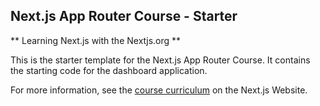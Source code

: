 ## Next.js App Router Course - Starter

** Learning Next.js with the Nextjs.org **

This is the starter template for the Next.js App Router Course. It contains the starting code for the dashboard application.

For more information, see the [course curriculum](https://nextjs.org/learn) on the Next.js Website.
